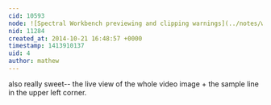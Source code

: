 ```yaml
---
cid: 10593
node: ![Spectral Workbench previewing and clipping warnings](../notes/warren/10-21-2014/spectral-workbench-previewing-and-clipping-warnings)
nid: 11284
created_at: 2014-10-21 16:48:57 +0000
timestamp: 1413910137
uid: 4
author: mathew
---
```


also really sweet-- the live view of the whole video image + the sample line in the upper left corner.